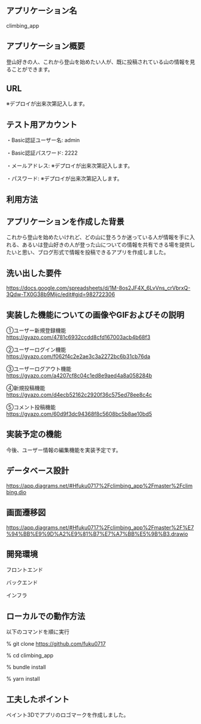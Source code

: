 ## アプリケーション名
climbing_app


## アプリケーション概要
登山好きの人、これから登山を始めたい人が、既に投稿されている山の情報を見ることができます。


## URL
※デプロイが出来次第記入します。



## テスト用アカウント
・Basic認証ユーザー名: admin

・Basic認証パスワード: 2222

・メールアドレス: ※デプロイが出来次第記入します。

・パスワード: ※デプロイが出来次第記入します。



## 利用方法





## アプリケーションを作成した背景
これから登山を始めたいけれど、どの山に登ろうか迷っている人が情報を手に入れる、あるいは登山好きの人が登った山についての情報を共有できる場を提供したいと思い、ブログ形式で情報を投稿できるアプリを作成しました。


## 洗い出した要件
https://docs.google.com/spreadsheets/d/1M-8os2JF4X_6LvVns_crVbrxQ-3Qdw-TX0G38b9Mijc/edit#gid=982722306


## 実装した機能についての画像やGIFおよびその説明
①ユーザー新規登録機能
　https://gyazo.com/4781c6932ccdd8cfd167003acb4b68f3

②ユーザーログイン機能
　https://gyazo.com/f062f4c2e2ae3c3a2272bc6b31cb76da

③ユーザーログアウト機能
　https://gyazo.com/a4207cf8c04c1ed8e9aed4a8a058284b

④新規投稿機能
　https://gyazo.com/d4ecb52162c2920f36c575ed78ee8c4c

⑤コメント投稿機能
　https://gyazo.com/60d9f3dc94368f8c5608bc5b8ae10bd5

## 実装予定の機能
今後、ユーザー情報の編集機能を実装予定です。


## データベース設計
https://app.diagrams.net/#Hfuku0717%2Fclimbing_app%2Fmaster%2Fclimbing.dio


## 画面遷移図
https://app.diagrams.net/#Hfuku0717%2Fclimbing_app%2Fmaster%2F%E7%94%BB%E9%9D%A2%E9%81%B7%E7%A7%BB%E5%9B%B3.drawio


## 開発環境
フロントエンド

バックエンド

インフラ


## ローカルでの動作方法
以下のコマンドを順に実行

% git clone https://github.com/fuku0717

% cd climbing_app

% bundle install

% yarn install



## 工夫したポイント
ペイント3Dでアプリのロゴマークを作成しました。
